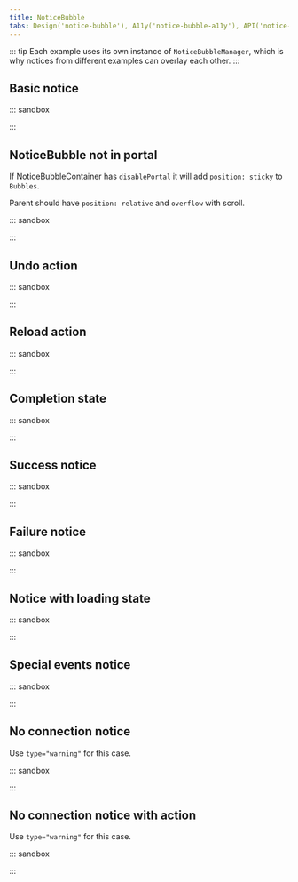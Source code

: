 ```yaml
---
title: NoticeBubble
tabs: Design('notice-bubble'), A11y('notice-bubble-a11y'), API('notice-bubble-api'), Example('notice-bubble-code'), Changelog('notice-bubble-changelog')
---
```


::: tip
Each example uses its own instance of `NoticeBubbleManager`, which is why notices from different examples can overlay each other.
:::

## Basic notice

::: sandbox

<script lang="tsx">
  export Demo from './examples/basic_notice.tsx';
</script>

:::

## NoticeBubble not in portal

If NoticeBubbleContainer has `disablePortal` it will add `position: sticky` to `Bubbles`.

Parent should have `position: relative` and `overflow` with scroll.

::: sandbox

<script lang="tsx">
  export Demo from './examples/noticebubble_not_in_portal.tsx';
</script>

:::

## Undo action

::: sandbox

<script lang="tsx">
  export Demo from './examples/undo_action.tsx';
</script>

:::

## Reload action

::: sandbox

<script lang="tsx">
  export Demo from './examples/reload_action.tsx';
</script>

:::

## Completion state

::: sandbox

<script lang="tsx">
  export Demo from './examples/completion_state.tsx';
</script>

:::

## Success notice

::: sandbox

<script lang="tsx">
  export Demo from './examples/success_notice.tsx';
</script>

:::

## Failure notice

::: sandbox

<script lang="tsx">
  export Demo from './examples/failure_notice.tsx';
</script>

:::

## Notice with loading state

::: sandbox

<script lang="tsx">
  export Demo from './examples/dynamic_notice.tsx';
</script>

:::

## Special events notice

::: sandbox

<script lang="tsx">
  export Demo from './examples/special_events_notice.tsx';
</script>

:::

## No connection notice

Use `type="warning"` for this case.

::: sandbox

<script lang="tsx">
  export Demo from './examples/no_connection_notice.tsx';
</script>

:::

## No connection notice with action

Use `type="warning"` for this case.

::: sandbox

<script lang="tsx">
  export Demo from './examples/no_connection_notice_with_action.tsx';
</script>

:::
